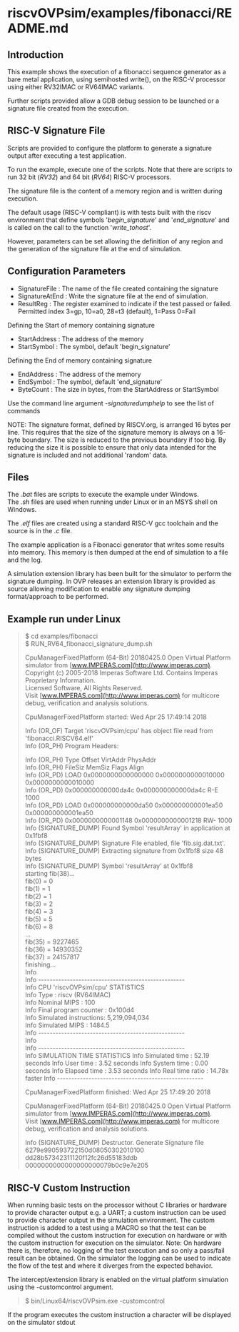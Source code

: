 riscvOVPsim/examples/fibonacci/README.md
===

Introduction
---

This example shows the execution of a fibonacci sequence generator as a bare metal application, using semihosted write(), on the RISC-V processor using either RV32IMAC or RV64IMAC variants.

Further scripts provided allow a GDB debug session to be launched or a signature file created from the execution.

RISC-V Signature File
---

Scripts are provided to configure the platform to generate a signature output after executing a test application.

To run the example, execute one of the scripts. Note that there are scripts to run 32 bit (_RV32_) and 64 bit (_RV64_) RISC-V processors.

The signature file is the content of a memory region and is written during execution.

The default usage (RISC-V compliant) is with tests built with the riscv environment that define symbols '_begin_signature_' and '_end_signature_' and is called on the call to the function '_write_tohost_'.

However, parameters can be set allowing the definition of any region and the generation of the signature file at the end of simulation.

Configuration Parameters
---

  - SignatureFile   : The name of the file created containing the signature  
  - SignatureAtEnd  : Write the signature file at the end of simulation.
  - ResultReg       : The register examined to indicate if the test passed or failed. Permitted index 3=gp, 10=a0, 28=t3 (default), 1=Pass 0=Fail

Defining the Start of memory containing signature  
  - StartAddress    : The address of the memory
  - StartSymbol     : The symbol, default 'begin_signature'  

Defining the End of memory containing signature  
  - EndAddress      : The address of the memory  
  - EndSymbol       : The symbol, default 'end_signature'  
  - ByteCount       : The size in bytes, from the StartAddress or StartSymbol

Use the command line argument _-signaturedumphelp_ to see the list of commands

NOTE:
The signature format, defined by RISCV.org, is arranged 16 bytes per line. This requires that the size of the signature memory is always on a 16-byte boundary. The size is reduced to the previous boundary if too big. By reducing the size it is possible to ensure that only data intended for the signature is included and not additional 'random' data.

Files
---
The _.bat_ files are scripts to execute the example under Windows.  
The _.sh_ files are used when running under Linux or in an MSYS shell on Windows.

The _.elf_ files are created using a standard RISC-V gcc toolchain and the source is in the _.c_ file.  

The example application is a Fibonacci generator that writes some results into memory. This memory is then dumped at the end of simulation to a file and the log.

A simulation extension library has been built for the simulator to perform the signature dumping. 
In OVP releases an extension library is provided as source allowing modification to enable any signature dumping format/approach to be performed.

Example run under Linux
---

> $ cd examples/fibonacci  
> $ RUN_RV64_fibonacci_signature_dump.sh  
> 
> CpuManagerFixedPlatform (64-Bit) 20180425.0 Open Virtual Platform simulator from [www.IMPERAS.com](http://www.imperas.com).  
> Copyright (c) 2005-2018 Imperas Software Ltd.  Contains Imperas Proprietary Information.  
> Licensed Software, All Rights Reserved.  
> Visit [www.IMPERAS.com](http://www.imperas.com) for multicore debug, verification and analysis solutions.  
>   
> CpuManagerFixedPlatform started: Wed Apr 25 17:49:14 2018  
>     
> Info (OR_OF) Target 'riscvOVPsim/cpu' has object file read from 'fibonacci.RISCV64.elf'  
> Info (OR_PH) Program Headers:  
> 
> Info (OR_PH) Type           Offset             VirtAddr           PhysAddr  
> Info (OR_PH)                FileSiz            MemSiz             Flags  Align  
> Info (OR_PD) LOAD           0x0000000000000000 0x0000000000010000 0x0000000000010000  
> Info (OR_PD)                0x000000000000da4c 0x000000000000da4c R-E    1000  
> Info (OR_PD) LOAD           0x000000000000da50 0x000000000001ea50 0x000000000001ea50  
> Info (OR_PD)                0x0000000000001148 0x0000000000001218 RW-    1000  
> Info (SIGNATURE_DUMP) Found Symbol 'resultArray' in application at 0x1fbf8  
> Info (SIGNATURE_DUMP) Signature File enabled, file 'fib.sig.dat.txt'.  
> Info (SIGNATURE_DUMP) Extracting signature from 0x1fbf8 size 48 bytes  
> Info (SIGNATURE_DUMP) Symbol 'resultArray' at 0x1fbf8  
> starting fib(38)...  
> fib(0) = 0  
> fib(1) = 1  
> fib(2) = 1  
> fib(3) = 2  
> fib(4) = 3  
> fib(5) = 5  
> fib(6) = 8  
> ...  
> fib(35) = 9227465  
> fib(36) = 14930352  
> fib(37) = 24157817  
> finishing...  
> Info     
> Info ---------------------------------------------------    
> Info CPU 'riscvOVPsim/cpu' STATISTICS  
> Info   Type                  : riscv (RV64IMAC)  
> Info   Nominal MIPS          : 100  
> Info   Final program counter : 0x100d4  
> Info   Simulated instructions: 5,219,094,034  
> Info   Simulated MIPS        : 1484.5  
> Info ---------------------------------------------------  
> Info   
> Info ---------------------------------------------------  
> Info SIMULATION TIME STATISTICS
> Info   Simulated time        : 52.19 seconds
> Info   User time             : 3.52 seconds
> Info   System time           : 0.00 seconds
> Info   Elapsed time          : 3.53 seconds
> Info   Real time ratio       : 14.78x faster
> Info ---------------------------------------------------
>    
> CpuManagerFixedPlatform finished: Wed Apr 25 17:49:20 2018  
>   
> CpuManagerFixedPlatform (64-Bit) 20180425.0 Open Virtual Platform simulator from [www.IMPERAS.com](http://www.imperas.com).  
> Visit [www.IMPERAS.com](http://www.imperas.com) for multicore debug, verification and analysis solutions.  
> 
> Info (SIGNATURE_DUMP) Destructor. Generate Signature file  
> 6279e990593722150d08050302010100  
> dd28b57342311120f12fc26d55183ddb  
> 0000000000000000000079b0c9e7e205  
>  

RISC-V Custom Instruction
---

When running basic tests on the processor without C libraries or hardware to provide character output e.g. a UART; a custom instruction can be used to provide character output in the simulation environment.
The custom instruction is added to a test using a MACRO so that the test can be compiled without the custom instruction for execution on hardware or with the custom instruction for execution on the simulator. 
Note: On hardware there is, therefore, no logging of the test execution and so only a pass/fail result can be obtained. On the simulator the logging can be used to indicate the flow of the test and where it diverges from the expected behavior.

The intercept/extension library is enabled on the virtual platform
simulation using the -customcontrol argument.

> 
> $ bin/Linux64/riscvOVPsim.exe -customcontrol  
>

If the program executes the custom instruction a character will be displayed on the simulator stdout
